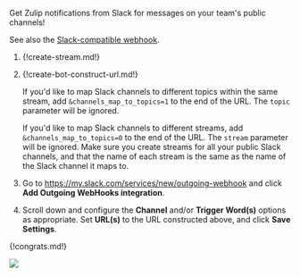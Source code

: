 Get Zulip notifications from Slack for messages on your team's
public channels!

See also the [Slack-compatible webhook](/integrations/doc/slack_incoming).

1. {!create-stream.md!}

1. {!create-bot-construct-url.md!}

    If you'd like to map Slack channels to different topics within the same
    stream, add `&channels_map_to_topics=1` to the end of the URL. The `topic`
    parameter will be ignored.

    If you'd like to map Slack channels to different streams, add
    `&channels_map_to_topics=0` to the end of the URL. The `stream`
    parameter will be ignored. Make sure you create
    streams for all your public Slack channels, and that the name of each
    stream is the same as the name of the Slack channel it maps to.

1. Go to <https://my.slack.com/services/new/outgoing-webhook>
   and click **Add Outgoing WebHooks integration**.

1. Scroll down and configure the **Channel** and/or **Trigger Word(s)**
   options as appropriate. Set **URL(s)** to the URL constructed above,
   and click **Save Settings**.

{!congrats.md!}

![](/static/images/integrations/slack/001.png)
